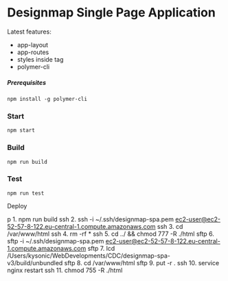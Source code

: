 # Designmap Single Page Application

Latest features:

- app-layout
- app-routes
- styles inside tag
- polymer-cli


##### Prerequisites

    npm install -g polymer-cli

### Start

    npm start

### Build

    npm run build

### Test

    npm run test


Deploy

p 1. npm run build
ssh 2. ssh -i ~/.ssh/designmap-spa.pem ec2-user@ec2-52-57-8-122.eu-central-1.compute.amazonaws.com
ssh 3. cd /var/www/html
ssh 4. rm -rf *
ssh 5. cd ../ && chmod 777 -R ./html
sftp 6. sftp -i ~/.ssh/designmap-spa.pem ec2-user@ec2-52-57-8-122.eu-central-1.compute.amazonaws.com
sftp 7. lcd /Users/kysonic/WebDevelopments/CDC/designmap-spa-v3/build/unbundled
sftp 8. cd /var/www/html
sftp 9. put -r .
ssh 10. service nginx restart
ssh 11. chmod 755 -R ./html
